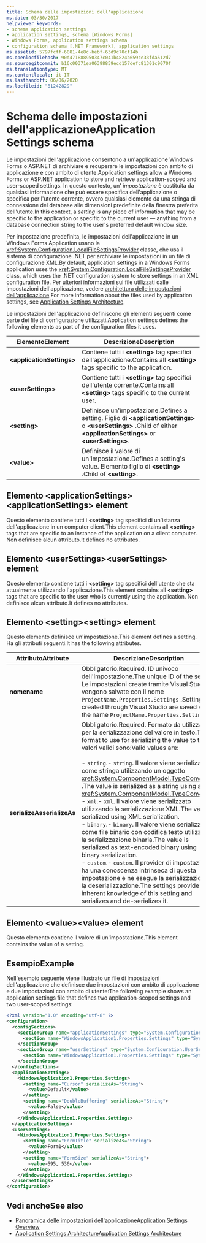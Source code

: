 ```yaml
---
title: Schema delle impostazioni dell'applicazione
ms.date: 03/30/2017
helpviewer_keywords:
- schema application settings
- application settings, schema [Windows Forms]
- Windows Forms, application settings schema
- configuration schema [.NET Framework], application settings
ms.assetid: 5797fcff-6081-4e8c-bebf-63d9c70cf14b
ms.openlocfilehash: 90d471888950347c041b4824b659ce33fda512d7
ms.sourcegitcommit: b16c00371ea06398859ecd157defc81301c9070f
ms.translationtype: MT
ms.contentlocale: it-IT
ms.lasthandoff: 06/06/2020
ms.locfileid: "81242829"
---
```

# <a name="application-settings-schema"></a><span data-ttu-id="eb7f5-102">Schema delle impostazioni dell'applicazione</span><span class="sxs-lookup"><span data-stu-id="eb7f5-102">Application Settings schema</span></span>

<span data-ttu-id="eb7f5-103">Le impostazioni dell'applicazione consentono a un'applicazione Windows Forms o ASP.NET di archiviare e recuperare le impostazioni con ambito di applicazione e con ambito di utente.</span><span class="sxs-lookup"><span data-stu-id="eb7f5-103">Application settings allow a Windows Forms or ASP.NET application to store and retrieve application-scoped and user-scoped settings.</span></span> <span data-ttu-id="eb7f5-104">In questo contesto, un' *impostazione* è costituita da qualsiasi informazione che può essere specifica dell'applicazione o specifica per l'utente corrente, ovvero qualsiasi elemento da una stringa di connessione del database alle dimensioni predefinite della finestra preferita dell'utente.</span><span class="sxs-lookup"><span data-stu-id="eb7f5-104">In this context, a *setting* is any piece of information that may be specific to the application or specific to the current user — anything from a database connection string to the user's preferred default window size.</span></span>

<span data-ttu-id="eb7f5-105">Per impostazione predefinita, le impostazioni dell'applicazione in un Windows Forms Application usano la <xref:System.Configuration.LocalFileSettingsProvider> classe, che usa il sistema di configurazione .NET per archiviare le impostazioni in un file di configurazione XML.</span><span class="sxs-lookup"><span data-stu-id="eb7f5-105">By default, application settings in a Windows Forms application uses the <xref:System.Configuration.LocalFileSettingsProvider> class, which uses the .NET configuration system to store settings in an XML configuration file.</span></span> <span data-ttu-id="eb7f5-106">Per ulteriori informazioni sui file utilizzati dalle impostazioni dell'applicazione, vedere [architettura delle impostazioni dell'applicazione](../../winforms/advanced/application-settings-architecture.md).</span><span class="sxs-lookup"><span data-stu-id="eb7f5-106">For more information about the files used by application settings, see [Application Settings Architecture](../../winforms/advanced/application-settings-architecture.md).</span></span>

<span data-ttu-id="eb7f5-107">Le impostazioni dell'applicazione definiscono gli elementi seguenti come parte dei file di configurazione utilizzati.</span><span class="sxs-lookup"><span data-stu-id="eb7f5-107">Application settings defines the following elements as part of the configuration files it uses.</span></span>

| <span data-ttu-id="eb7f5-108">Elemento</span><span class="sxs-lookup"><span data-stu-id="eb7f5-108">Element</span></span>                    | <span data-ttu-id="eb7f5-109">Descrizione</span><span class="sxs-lookup"><span data-stu-id="eb7f5-109">Description</span></span>                                                                           |
| -------------------------- | ------------------------------------------------------------------------------------- |
| **\<applicationSettings>** | <span data-ttu-id="eb7f5-110">Contiene tutti i **\<setting>** tag specifici dell'applicazione.</span><span class="sxs-lookup"><span data-stu-id="eb7f5-110">Contains all **\<setting>** tags specific to the application.</span></span>                         |
| **\<userSettings>**        | <span data-ttu-id="eb7f5-111">Contiene tutti i **\<setting>** tag specifici dell'utente corrente.</span><span class="sxs-lookup"><span data-stu-id="eb7f5-111">Contains all **\<setting>** tags specific to the current user.</span></span>                        |
| **\<setting>**             | <span data-ttu-id="eb7f5-112">Definisce un'impostazione.</span><span class="sxs-lookup"><span data-stu-id="eb7f5-112">Defines a setting.</span></span> <span data-ttu-id="eb7f5-113">Figlio di **\<applicationSettings>** o **\<userSettings>** .</span><span class="sxs-lookup"><span data-stu-id="eb7f5-113">Child of either **\<applicationSettings>** or **\<userSettings>**.</span></span> |
| **\<value>**               | <span data-ttu-id="eb7f5-114">Definisce il valore di un'impostazione.</span><span class="sxs-lookup"><span data-stu-id="eb7f5-114">Defines a setting's value.</span></span> <span data-ttu-id="eb7f5-115">Elemento figlio di **\<setting>** .</span><span class="sxs-lookup"><span data-stu-id="eb7f5-115">Child of **\<setting>**.</span></span>                                   |

## <a name="applicationsettings-element"></a><span data-ttu-id="eb7f5-116">Elemento \<applicationSettings></span><span class="sxs-lookup"><span data-stu-id="eb7f5-116">\<applicationSettings> element</span></span>

<span data-ttu-id="eb7f5-117">Questo elemento contiene tutti i **\<setting>** tag specifici di un'istanza dell'applicazione in un computer client.</span><span class="sxs-lookup"><span data-stu-id="eb7f5-117">This element contains all **\<setting>** tags that are specific to an instance of the application on a client computer.</span></span> <span data-ttu-id="eb7f5-118">Non definisce alcun attributo.</span><span class="sxs-lookup"><span data-stu-id="eb7f5-118">It defines no attributes.</span></span>

## <a name="usersettings-element"></a><span data-ttu-id="eb7f5-119">Elemento \<userSettings></span><span class="sxs-lookup"><span data-stu-id="eb7f5-119">\<userSettings> element</span></span>

<span data-ttu-id="eb7f5-120">Questo elemento contiene tutti i **\<setting>** tag specifici dell'utente che sta attualmente utilizzando l'applicazione.</span><span class="sxs-lookup"><span data-stu-id="eb7f5-120">This element contains all **\<setting>** tags that are specific to the user who is currently using the application.</span></span> <span data-ttu-id="eb7f5-121">Non definisce alcun attributo.</span><span class="sxs-lookup"><span data-stu-id="eb7f5-121">It defines no attributes.</span></span>

## <a name="setting-element"></a><span data-ttu-id="eb7f5-122">Elemento \<setting></span><span class="sxs-lookup"><span data-stu-id="eb7f5-122">\<setting> element</span></span>

<span data-ttu-id="eb7f5-123">Questo elemento definisce un'impostazione.</span><span class="sxs-lookup"><span data-stu-id="eb7f5-123">This element defines a setting.</span></span> <span data-ttu-id="eb7f5-124">Ha gli attributi seguenti.</span><span class="sxs-lookup"><span data-stu-id="eb7f5-124">It has the following attributes.</span></span>

| <span data-ttu-id="eb7f5-125">Attributo</span><span class="sxs-lookup"><span data-stu-id="eb7f5-125">Attribute</span></span>        | <span data-ttu-id="eb7f5-126">Descrizione</span><span class="sxs-lookup"><span data-stu-id="eb7f5-126">Description</span></span> |
| ---------------- | ----------- |
| <span data-ttu-id="eb7f5-127">**nome**</span><span class="sxs-lookup"><span data-stu-id="eb7f5-127">**name**</span></span>         | <span data-ttu-id="eb7f5-128">Obbligatorio.</span><span class="sxs-lookup"><span data-stu-id="eb7f5-128">Required.</span></span> <span data-ttu-id="eb7f5-129">ID univoco dell'impostazione.</span><span class="sxs-lookup"><span data-stu-id="eb7f5-129">The unique ID of the setting.</span></span> <span data-ttu-id="eb7f5-130">Le impostazioni create tramite Visual Studio vengono salvate con il nome `ProjectName.Properties.Settings` .</span><span class="sxs-lookup"><span data-stu-id="eb7f5-130">Settings created through Visual Studio are saved with the name `ProjectName.Properties.Settings`.</span></span> |
| <span data-ttu-id="eb7f5-131">**serializeAs**</span><span class="sxs-lookup"><span data-stu-id="eb7f5-131">**serializeAs**</span></span> | <span data-ttu-id="eb7f5-132">Obbligatorio.</span><span class="sxs-lookup"><span data-stu-id="eb7f5-132">Required.</span></span> <span data-ttu-id="eb7f5-133">Formato da utilizzare per la serializzazione del valore in testo.</span><span class="sxs-lookup"><span data-stu-id="eb7f5-133">The format to use for serializing the value to text.</span></span> <span data-ttu-id="eb7f5-134">I valori validi sono:</span><span class="sxs-lookup"><span data-stu-id="eb7f5-134">Valid values are:</span></span><br><br><span data-ttu-id="eb7f5-135">- `string`.</span><span class="sxs-lookup"><span data-stu-id="eb7f5-135">- `string`.</span></span> <span data-ttu-id="eb7f5-136">Il valore viene serializzato come stringa utilizzando un oggetto <xref:System.ComponentModel.TypeConverter> .</span><span class="sxs-lookup"><span data-stu-id="eb7f5-136">The value is serialized as a string using a <xref:System.ComponentModel.TypeConverter>.</span></span><br><span data-ttu-id="eb7f5-137">- `xml`.</span><span class="sxs-lookup"><span data-stu-id="eb7f5-137">- `xml`.</span></span> <span data-ttu-id="eb7f5-138">Il valore viene serializzato utilizzando la serializzazione XML.</span><span class="sxs-lookup"><span data-stu-id="eb7f5-138">The value is serialized using XML serialization.</span></span><br><span data-ttu-id="eb7f5-139">- `binary`.</span><span class="sxs-lookup"><span data-stu-id="eb7f5-139">- `binary`.</span></span> <span data-ttu-id="eb7f5-140">Il valore viene serializzato come file binario con codifica testo utilizzando la serializzazione binaria.</span><span class="sxs-lookup"><span data-stu-id="eb7f5-140">The value is serialized as text-encoded binary using binary serialization.</span></span><br /><span data-ttu-id="eb7f5-141">- `custom`.</span><span class="sxs-lookup"><span data-stu-id="eb7f5-141">- `custom`.</span></span> <span data-ttu-id="eb7f5-142">Il provider di impostazioni ha una conoscenza intrinseca di questa impostazione e ne esegue la serializzazione e la deserializzazione.</span><span class="sxs-lookup"><span data-stu-id="eb7f5-142">The settings provider has inherent knowledge of this setting and serializes and de-serializes it.</span></span> |

## <a name="value-element"></a><span data-ttu-id="eb7f5-143">Elemento \<value></span><span class="sxs-lookup"><span data-stu-id="eb7f5-143">\<value> element</span></span>

<span data-ttu-id="eb7f5-144">Questo elemento contiene il valore di un'impostazione.</span><span class="sxs-lookup"><span data-stu-id="eb7f5-144">This element contains the value of a setting.</span></span>

## <a name="example"></a><span data-ttu-id="eb7f5-145">Esempio</span><span class="sxs-lookup"><span data-stu-id="eb7f5-145">Example</span></span>

<span data-ttu-id="eb7f5-146">Nell'esempio seguente viene illustrato un file di impostazioni dell'applicazione che definisce due impostazioni con ambito di applicazione e due impostazioni con ambito di utente:</span><span class="sxs-lookup"><span data-stu-id="eb7f5-146">The following example shows an application settings file that defines two application-scoped settings and two user-scoped settings:</span></span>

```xml
<?xml version="1.0" encoding="utf-8" ?>
<configuration>
  <configSections>
    <sectionGroup name="applicationSettings" type="System.Configuration.ApplicationSettingsGroup, System, Version=2.0.0.0, Culture=neutral, PublicKeyToken=b77a5c561934e089">
      <section name="WindowsApplication1.Properties.Settings" type="System.Configuration.ClientSettingsSection, System, Version=2.0.0.0, Culture=neutral, PublicKeyToken=b77a5c561934e089" />
    </sectionGroup>
    <sectionGroup name="userSettings" type="System.Configuration.UserSettingsGroup, System, Version=2.0.0.0, Culture=neutral, PublicKeyToken=b77a5c561934e089">
      <section name="WindowsApplication1.Properties.Settings" type="System.Configuration.ClientSettingsSection, System, Version=2.0.0.0, Culture=neutral, PublicKeyToken=b77a5c561934e089" allowExeDefinition="MachineToLocalUser" />
    </sectionGroup>
  </configSections>
  <applicationSettings>
    <WindowsApplication1.Properties.Settings>
      <setting name="Cursor" serializeAs="String">
        <value>Default</value>
      </setting>
      <setting name="DoubleBuffering" serializeAs="String">
        <value>False</value>
      </setting>
    </WindowsApplication1.Properties.Settings>
  </applicationSettings>
  <userSettings>
    <WindowsApplication1.Properties.Settings>
      <setting name="FormTitle" serializeAs="String">
        <value>Form1</value>
      </setting>
      <setting name="FormSize" serializeAs="String">
        <value>595, 536</value>
      </setting>
    </WindowsApplication1.Properties.Settings>
  </userSettings>
</configuration>
```

## <a name="see-also"></a><span data-ttu-id="eb7f5-147">Vedi anche</span><span class="sxs-lookup"><span data-stu-id="eb7f5-147">See also</span></span>

- [<span data-ttu-id="eb7f5-148">Panoramica delle impostazioni dell'applicazione</span><span class="sxs-lookup"><span data-stu-id="eb7f5-148">Application Settings Overview</span></span>](../../winforms/advanced/application-settings-overview.md)
- [<span data-ttu-id="eb7f5-149">Application Settings Architecture</span><span class="sxs-lookup"><span data-stu-id="eb7f5-149">Application Settings Architecture</span></span>](../../winforms/advanced/application-settings-architecture.md)
